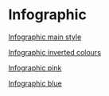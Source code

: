 # Infographic

[Infographic main style](https://github.com/CalumDixon/Infographic/blob/master/infographic-pink-blue.pdf)

[Infographic inverted colours ](https://github.com/CalumDixon/Infographic/blob/master/infographic-blue-pink.pdf)

[Infographic pink](https://github.com/CalumDixon/Infographic/blob/master/infographic-pink.pdf)

[Infographic blue](https://github.com/CalumDixon/Infographic/blob/master/infographic-blue.pdf)


